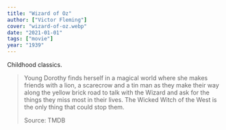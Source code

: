 ```yaml
---
title: "Wizard of Oz"
author: ["Victor Fleming"]
cover: "wizard-of-oz.webp"
date: "2021-01-01"
tags: ["movie"]
year: "1939"
---
```


Childhood classics.

> Young Dorothy finds herself in a magical world where she makes friends with a lion, a scarecrow and a tin man as they make their way along the yellow brick road to talk with the Wizard and ask for the things they miss most in their lives. The Wicked Witch of the West is the only thing that could stop them.
>
> Source: TMDB

